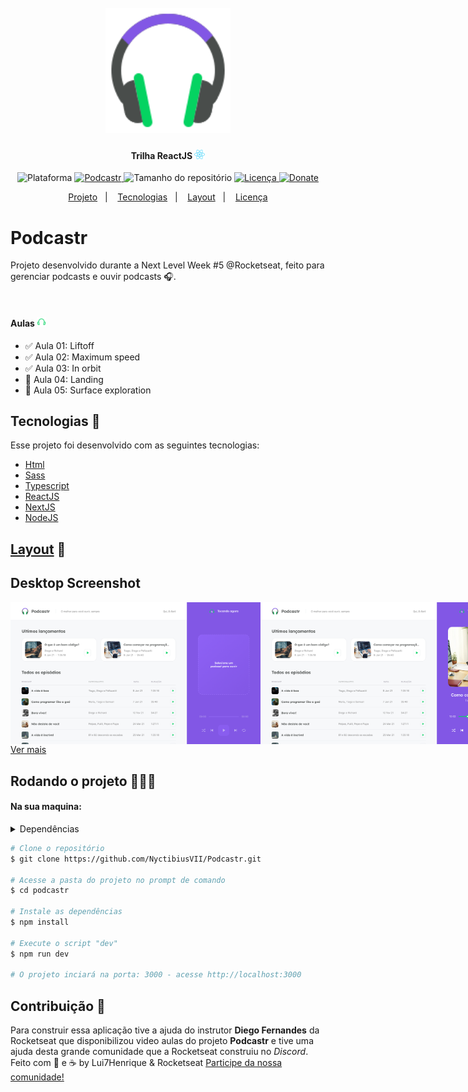 <h1 align="center">
    <br>
    <img src="./.github/logo-podcastr.svg" width="200" heigh="150" alt="logo podcastr">
</h1>
<h4 align="center">
    Trilha ReactJS <img src="./.github/logo-react.svg" height="15" alt="logo react">
</h4>
<!-- <h4 align="center">Projeto web construído durante o Next Level Week #05-Discovery com a Rocketseat/DiegoFernandes.</h4> -->
<p align="center">
    <img alt="Plataforma" src="https://img.shields.io/static/v1?label=Plataforma&message=Mobile/PC&color=04d361&labelColor=8257e5">
    <a aria-label="Completado" href="https://nextlevelweek.com/episodios/react/5/edicao/5">
        <img alt="Podcastr" src="https://img.shields.io/badge/Podcastr-NLW 5.0-04d361?logo=data:image/png;base64,iVBORw0KGgoAAAANSUhEUgAAABAAAAAQCAMAAAAoLQ9TAAAALVBMVEVHcExxWsF0XMJzXMJxWcFsUsD///9jRrzY0u6Xh9Gsn9n39fyMecy0qd2bjNJWBT0WAAAABHRSTlMA2Do606wF2QAAAGlJREFUGJVdj1cWwCAIBLEsRU3uf9xobDH8+GZwUYi8i6ucJwrxKE+7D0G9Q4vlYqtmCSjndr4CgCgzlyFgfKfKCVO0LrPKjmiqMxGXkJwNnXskqWG+1oSM+BSwD8f29YLNjvx/OQrn+g99oQSoNmt3PgAAAABJRU5ErkJggg==&labelColor=8257e5"></img>
    </a>
    <img alt="Tamanho do repositório" src="https://img.shields.io/github/repo-size/NyctibiusVII/Podcastr?color=04d361&labelColor=8257e5">
    <a href="https://github.com/NyctibiusVII/Podcastr/blob/main/LICENSE">
        <img alt="Licença" src="https://img.shields.io/static/v1?label=License&message=MIT&color=04d361&labelColor=8257e5">
    </a>
    <a href="https://picpay.me/Matheus_nyctibius_vii">
        <img alt="Donate" src="https://img.shields.io/static/v1?label=$&message=Donate&color=8257e5&labelColor=04d361">
    </a>
</p>
<p align="center">
    <a href="#podcastr-">Projeto</a>&nbsp;&nbsp;&nbsp;|&nbsp;&nbsp;&nbsp;
    <a href="#tecnologias-">Tecnologias</a>&nbsp;&nbsp;&nbsp;|&nbsp;&nbsp;&nbsp;
    <a href="#layout-">Layout</a>&nbsp;&nbsp;&nbsp;|&nbsp;&nbsp;&nbsp;
    <a href="#licença-%EF%B8%8F">Licença</a>
</p>
<!--
<p align="center">
    <a href="README.md">Inglês</a>
    ·
    <a href="README-pt.md">Português</a>
</p>
-->

# Podcastr
Projeto desenvolvido durante a Next Level Week #5 @Rocketseat, feito para gerenciar podcasts e ouvir podcasts 🎧.

<br>

#### Aulas <img src=".github/headphone.svg" width="15" alt="logo headphone">
* ✅ Aula 01: Liftoff
* ✅ Aula 02: Maximum speed
* ✅ Aula 03: In orbit
* 💬 Aula 04: Landing
* 💬 Aula 05: Surface exploration

## Tecnologias 🚀
Esse projeto foi desenvolvido com as seguintes tecnologias:
- [Html](https://pt.wikipedia.org/wiki/HTML)
- [Sass](https://sass-lang.com/)
- [Typescript](https://www.typescriptlang.org/)
- [ReactJS](https://pt-br.reactjs.org/)
- [NextJS](https://nextjs.org/)
- [NodeJS](https://nodejs.org/en/)

## [Layout](https://www.figma.com/file/4HHorHq7GRBgZBaFdbtZlv/Podcastr-(Copy)?node-id=160%3A2761) 🚧
## Desktop Screenshot
<div style="display: flex; flex-direction: 'column'; align-items: 'center';">
<!-- Responsive, 1440 x 900, 50% (Laptop L - 1440px)-->
    <img width="400px" src="./.github/Home1.png">
    <img width="400px" src="./.github/Home2.png">
    <img width="400px" src="./.github/Interna.png">
</div>
<a href="./.github/README-IMGS.md">Ver mais</a>



## Rodando o projeto 🚴🏻‍♂️
#### Na sua maquina:
<details>
    <summary>Dependências</summary>

```json
    "dependencies": {
        "axios": "^0.21.1",
        "date-fns": "^2.21.1",
        "next": "10.1.3",
        "react": "17.0.2",
        "react-dom": "17.0.2",
        "sass": "^1.32.11"
    },
    "devDependencies": {
        "@types/node": "^14.14.41",
        "@types/react": "^17.0.3",
        "@types/react-dom": "^17.0.3",
        "json-server": "^0.16.3",
        "typescript": "^4.2.4"
    }
    //Ex: $ npm install @types/_____ -D
```
</details>

```bash
# Clone o repositório
$ git clone https://github.com/NyctibiusVII/Podcastr.git

# Acesse a pasta do projeto no prompt de comando
$ cd podcastr

# Instale as dependências
$ npm install

# Execute o script "dev"
$ npm run dev

# O projeto inciará na porta: 3000 - acesse http://localhost:3000
```

## Contribuição 💭
Para construir essa aplicação tive a ajuda do instrutor **Diego Fernandes** da Rocketseat que disponibilizou video aulas do projeto **Podcastr** e tive uma ajuda desta grande comunidade que a Rocketseat construiu no *Discord*. <br>
Feito com 💜 e ☕ by Lui7Henrique & Rocketseat [Participe da nossa comunidade!](https://discord.gg/YxU7fJT)
